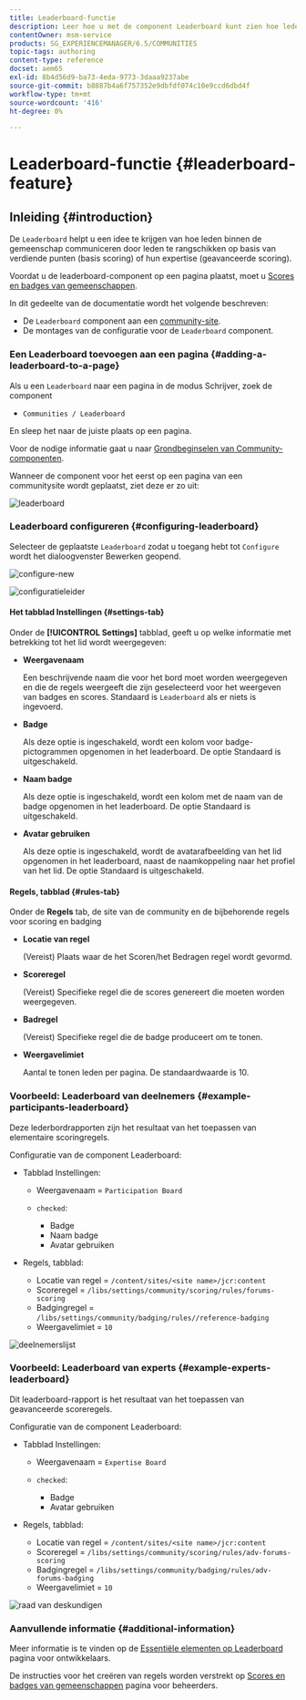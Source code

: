 ```yaml
---
title: Leaderboard-functie
description: Leer hoe u met de component Leaderboard kunt zien hoe leden binnen de gemeenschap communiceren door leden te rangschikken op basis van verdiende punten en expertise.
contentOwner: msm-service
products: SG_EXPERIENCEMANAGER/6.5/COMMUNITIES
topic-tags: authoring
content-type: reference
docset: aem65
exl-id: 8b4d56d9-ba73-4eda-9773-3daaa9237abe
source-git-commit: b8887b4a6f757352e9dbfdf074c10e9ccd6dbd4f
workflow-type: tm+mt
source-wordcount: '416'
ht-degree: 0%

---
```


# Leaderboard-functie {#leaderboard-feature}

## Inleiding {#introduction}

De `Leaderboard` helpt u een idee te krijgen van hoe leden binnen de gemeenschap communiceren door leden te rangschikken op basis van verdiende punten (basis scoring) of hun expertise (geavanceerde scoring).

Voordat u de leaderboard-component op een pagina plaatst, moet u [Scores en badges van gemeenschappen](/help/communities/implementing-scoring.md).

In dit gedeelte van de documentatie wordt het volgende beschreven:

* De `Leaderboard` component aan een [community-site](/help/communities/overview.md#community-sites).
* De montages van de configuratie voor de `Leaderboard` component.

### Een Leaderboard toevoegen aan een pagina {#adding-a-leaderboard-to-a-page}

Als u een `Leaderboard` naar een pagina in de modus Schrijver, zoek de component

* `Communities / Leaderboard`

En sleep het naar de juiste plaats op een pagina.

Voor de nodige informatie gaat u naar [Grondbeginselen van Community-componenten](/help/communities/basics.md).

Wanneer de component voor het eerst op een pagina van een communitysite wordt geplaatst, ziet deze er zo uit:

![leaderboard](assets/leaderboard.png)

### Leaderboard configureren {#configuring-leaderboard}

Selecteer de geplaatste `Leaderboard` zodat u toegang hebt tot `Configure` wordt het dialoogvenster Bewerken geopend.

![configure-new](assets/configure-new.png)

![configuratieleider](assets/configure-leaderboard.png)

#### Het tabblad Instellingen {#settings-tab}

Onder de **[!UICONTROL Settings]** tabblad, geeft u op welke informatie met betrekking tot het lid wordt weergegeven:

* **Weergavenaam**

  Een beschrijvende naam die voor het bord moet worden weergegeven en die de regels weergeeft die zijn geselecteerd voor het weergeven van badges en scores.
Standaard is `Leaderboard` als er niets is ingevoerd.

* **Badge**

  Als deze optie is ingeschakeld, wordt een kolom voor badge-pictogrammen opgenomen in het leaderboard.
De optie Standaard is uitgeschakeld.

* **Naam badge**

  Als deze optie is ingeschakeld, wordt een kolom met de naam van de badge opgenomen in het leaderboard.
De optie Standaard is uitgeschakeld.

* **Avatar gebruiken**

  Als deze optie is ingeschakeld, wordt de avatarafbeelding van het lid opgenomen in het leaderboard, naast de naamkoppeling naar het profiel van het lid.
De optie Standaard is uitgeschakeld.

#### Regels, tabblad {#rules-tab}

Onder de **Regels** tab, de site van de community en de bijbehorende regels voor scoring en badging

* **Locatie van regel**

  (Vereist) Plaats waar de het Scoren/het Bedragen regel wordt gevormd.

* **Scoreregel**

  (Vereist) Specifieke regel die de scores genereert die moeten worden weergegeven.

* **Badregel**

  (Vereist) Specifieke regel die de badge produceert om te tonen.

* **Weergavelimiet**

  Aantal te tonen leden per pagina. De standaardwaarde is 10.

### Voorbeeld: Leaderboard van deelnemers {#example-participants-leaderboard}

Deze lederbordrapporten zijn het resultaat van het toepassen van elementaire scoringregels.

Configuratie van de component Leaderboard:

* Tabblad Instellingen:

   * Weergavenaam = `Participation Board`
   * `checked`:

      * Badge
      * Naam badge
      * Avatar gebruiken

* Regels, tabblad:

   * Locatie van regel = `/content/sites/<site name>/jcr:content`
   * Scoreregel = `/libs/settings/community/scoring/rules/forums-scoring`
   * Badgingregel = `/libs/settings/community/badging/rules//reference-badging`
   * Weergavelimiet = `10`

![deelnemerslijst](assets/participants-leaderboard.png)

### Voorbeeld: Leaderboard van experts {#example-experts-leaderboard}

Dit leaderboard-rapport is het resultaat van het toepassen van geavanceerde scoreregels.

Configuratie van de component Leaderboard:

* Tabblad Instellingen:

   * Weergavenaam = `Expertise Board`
   * `checked`:

      * Badge
      * Avatar gebruiken

* Regels, tabblad:

   * Locatie van regel = `/content/sites/<site name>/jcr:content`
   * Scoreregel = `/libs/settings/community/scoring/rules/adv-forums-scoring`
   * Badgingregel = `/libs/settings/community/badging/rules/adv-forums-badging`
   * Weergavelimiet = `10`

![raad van deskundigen](assets/experts-leaderboard.png)

### Aanvullende informatie {#additional-information}

Meer informatie is te vinden op de [Essentiële elementen op Leaderboard](/help/communities/leaderboard.md) pagina voor ontwikkelaars.

De instructies voor het creëren van regels worden verstrekt op [Scores en badges van gemeenschappen](/help/communities/implementing-scoring.md) pagina voor beheerders.
